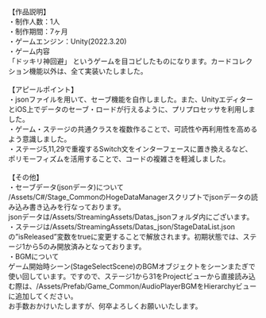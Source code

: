 【作品説明】<br>
・制作人数：1人<br>
・制作期間：7ヶ月<br>
・ゲームエンジン：Unity(2022.3.20)<br>
・ゲーム内容<br>
「ドッキリ神回避」 というゲームを目コピしたものになります。カードコレクション機能以外は、全て実装いたしました。<br>
<br>
【アピールポイント】<br>
・jsonファイルを用いて、セーブ機能を自作しました。また、UnityエディターとiOS上でデータのセーブ・ロードが行えるように、プリプロセッサを利用しました。<br>
・ゲーム・ステージの共通クラスを複数作ることで、可読性や再利用性を高めるよう意識しました。<br>
・ステージ5,11,29で重複するSwitch文をインターフェースに置き換えるなど、ポリモーフィズムを活用することで、コードの複雑さを軽減しました。<br>
<br>
【その他】<br>
・セーブデータ(jsonデータ)について<br>
/Assets/C#/Stage_CommonのHogeDataManagerスクリプトでjsonデータの読み込み書き込みを行なっております。<br>
jsonデータは/Assets/StreamingAssets/Datas_jsonフォルダ内にございます。<br>
・ステージは/Assets/StreamingAssets/Datas_json/StageDataList.jsonの”isReleased”変数をtrueに変更することで解放されます。初期状態では、ステージ1から5のみ開放済みとなっております。<br>
・BGMについて<br>
ゲーム開始時シーン(StageSelectScene)のBGMオブジェクトをシーンまたぎで使い回しています。ですので、ステージ1から31をProjectビューから直接読み込む際は、/Assets/Prefab/Game_Common/AudioPlayerBGMをHierarchyビューに追加してください。<br>
お手数おかけいたしますが、何卒よろしくお願いいたします。<br>
